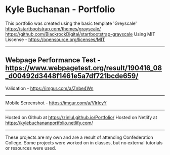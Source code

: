 # Kyle Buchanan - Portfolio

This portfolio was created using the basic template 'Greyscale'
https://startbootstrap.com/themes/grayscale/
https://github.com/BlackrockDigital/startbootstrap-grayscale
Using MIT Liscense - https://opensource.org/licenses/MIT

---------------------------------------------------------------------------

Webpage Performance Test -
https://www.webpagetest.org/result/190416_08_d00492d3448f1461e5a7df721bcde659/
---------------------------------------------------------------------------

Validation - https://imgur.com/a/Znbe4Wn

---------------------------------------------------------------------------

Mobile Screenshot - 
https://imgur.com/a/VIrIcyY

---------------------------------------------------------------------------

Hosted on Github at https://zinlul.github.io/Portfolio/
Hosted on Netlify at https://kylebuchananportfolio.netlify.com/


---------------------------------------------------------------------------

These projects are my own and are a result of attending Confederation College. Some projects were worked on in classes, but no external tutorials or resources were used.